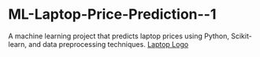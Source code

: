 # ML-Laptop-Price-Prediction--1
A machine learning project that predicts laptop prices using Python, Scikit-learn, and data preprocessing techniques.
[Laptop Logo](https://static.vecteezy.com/system/resources/previews/033/501/763/non_2x/laptop-with-blue-smoke-on-a-black-background-ai-generated-free-photo.jpeg)
